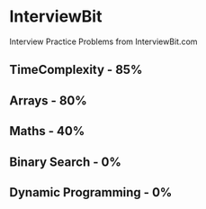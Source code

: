 # InterviewBit
Interview Practice Problems from InterviewBit.com

## TimeComplexity - 85%
## Arrays - 80%
## Maths - 40%
## Binary Search - 0%
## Dynamic Programming - 0%
